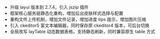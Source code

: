 * 升级 layui 版本到 2.7.4，引入 jszip 插件
* 框架核心服务层静态化重构，增加后台皮肤样式选择与配置
* 重构文件上传机制，增加文件记录，增加进度 tips 提示，增加图片压缩
* 引入 ckeditor5 富文本编辑器，同时保存原 ckeditor4 版本，可后台切换
* 全局改写 layTable 动态数据表格，支持静态刷新，同时兼容原生 table 方式